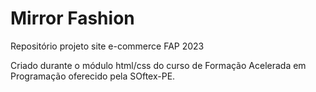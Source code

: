# Mirror Fashion
 Repositório projeto site e-commerce FAP 2023

 Criado durante o módulo html/css do curso de Formação Acelerada em Programação oferecido pela SOftex-PE.
 
